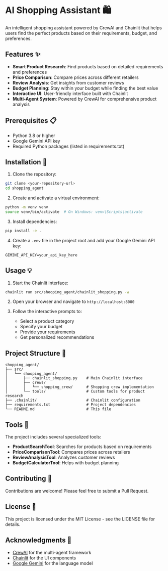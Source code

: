 # AI Shopping Assistant 🛍️

An intelligent shopping assistant powered by CrewAI and Chainlit that helps users find the perfect products based on their requirements, budget, and preferences.

## Features ✨

- **Smart Product Research**: Find products based on detailed requirements and preferences
- **Price Comparison**: Compare prices across different retailers
- **Review Analysis**: Get insights from customer reviews
- **Budget Planning**: Stay within your budget while finding the best value
- **Interactive UI**: User-friendly interface built with Chainlit
- **Multi-Agent System**: Powered by CrewAI for comprehensive product analysis

## Prerequisites 📋

- Python 3.8 or higher
- Google Gemini API key
- Required Python packages (listed in requirements.txt)

## Installation 🚀

1. Clone the repository:
```bash
git clone <your-repository-url>
cd shopping_agent
```

2. Create and activate a virtual environment:
```bash
python -m venv venv
source venv/bin/activate  # On Windows: venv\Scripts\activate
```

3. Install dependencies:
```bash
pip install -e .
```

4. Create a `.env` file in the project root and add your Google Gemini API key:
```
GEMINI_API_KEY=your_api_key_here
```

## Usage 💡

1. Start the Chainlit interface:
```bash
chainlit run src/shooping_agent/chainlit_shopping.py -w
```

2. Open your browser and navigate to `http://localhost:8000`

3. Follow the interactive prompts to:
   - Select a product category
   - Specify your budget
   - Provide your requirements
   - Get personalized recommendations

## Project Structure 📁

```
shopping_agent/
├── src/
│   └── shooping_agent/
│       ├── chainlit_shopping.py    # Main Chainlit interface
│       ├── crews/
│       │   └── shopping_crew/      # Shopping crew implementation
│       └── tools/                  # Custom tools for product research
├── .chainlit/                      # Chainlit configuration
├── requirements.txt                # Project dependencies
└── README.md                       # This file
```

## Tools 🔧

The project includes several specialized tools:

- **ProductSearchTool**: Searches for products based on requirements
- **PriceComparisonTool**: Compares prices across retailers
- **ReviewAnalysisTool**: Analyzes customer reviews
- **BudgetCalculatorTool**: Helps with budget planning

## Contributing 🤝

Contributions are welcome! Please feel free to submit a Pull Request.

## License 📄

This project is licensed under the MIT License - see the LICENSE file for details.

## Acknowledgments 🙏

- [CrewAI](https://github.com/joaomdmoura/crewAI) for the multi-agent framework
- [Chainlit](https://github.com/Chainlit/chainlit) for the UI components
- [Google Gemini](https://ai.google.dev/) for the language model 
